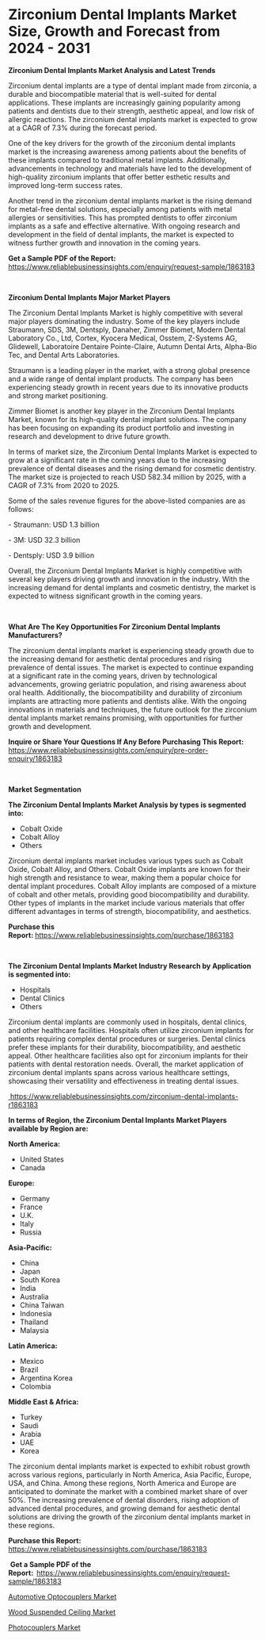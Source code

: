 <p><h1>Zirconium Dental Implants Market Size, Growth and Forecast from 2024 - 2031</h1></p><p><strong>Zirconium Dental Implants Market Analysis and Latest Trends</strong></p>
<p><p>Zirconium dental implants are a type of dental implant made from zirconia, a durable and biocompatible material that is well-suited for dental applications. These implants are increasingly gaining popularity among patients and dentists due to their strength, aesthetic appeal, and low risk of allergic reactions. The zirconium dental implants market is expected to grow at a CAGR of 7.3% during the forecast period.</p><p>One of the key drivers for the growth of the zirconium dental implants market is the increasing awareness among patients about the benefits of these implants compared to traditional metal implants. Additionally, advancements in technology and materials have led to the development of high-quality zirconium implants that offer better esthetic results and improved long-term success rates.</p><p>Another trend in the zirconium dental implants market is the rising demand for metal-free dental solutions, especially among patients with metal allergies or sensitivities. This has prompted dentists to offer zirconium implants as a safe and effective alternative. With ongoing research and development in the field of dental implants, the market is expected to witness further growth and innovation in the coming years.</p></p>
<p><strong>Get a Sample PDF of the Report:&nbsp;</strong> <a href="https://www.reliablebusinessinsights.com/enquiry/request-sample/1863183">https://www.reliablebusinessinsights.com/enquiry/request-sample/1863183</a></p>
<p>&nbsp;</p>
<p><strong>Zirconium Dental Implants Major Market Players</strong></p>
<p><p>The Zirconium Dental Implants Market is highly competitive with several major players dominating the industry. Some of the key players include Straumann, SDS, 3M, Dentsply, Danaher, Zimmer Biomet, Modern Dental Laboratory Co., Ltd, Cortex, Kyocera Medical, Osstem, Z-Systems AG, Glidewell, Laboratoire Dentaire Pointe-Claire, Autumn Dental Arts, Alpha-Bio Tec, and Dental Arts Laboratories.</p><p>Straumann is a leading player in the market, with a strong global presence and a wide range of dental implant products. The company has been experiencing steady growth in recent years due to its innovative products and strong market positioning.</p><p>Zimmer Biomet is another key player in the Zirconium Dental Implants Market, known for its high-quality dental implant solutions. The company has been focusing on expanding its product portfolio and investing in research and development to drive future growth.</p><p>In terms of market size, the Zirconium Dental Implants Market is expected to grow at a significant rate in the coming years due to the increasing prevalence of dental diseases and the rising demand for cosmetic dentistry. The market size is projected to reach USD 582.34 million by 2025, with a CAGR of 7.3% from 2020 to 2025.</p><p>Some of the sales revenue figures for the above-listed companies are as follows:</p><p>- Straumann: USD 1.3 billion</p><p>- 3M: USD 32.3 billion</p><p>- Dentsply: USD 3.9 billion</p><p>Overall, the Zirconium Dental Implants Market is highly competitive with several key players driving growth and innovation in the industry. With the increasing demand for dental implants and cosmetic dentistry, the market is expected to witness significant growth in the coming years.</p></p>
<p>&nbsp;</p>
<p><strong>What Are The Key Opportunities For Zirconium Dental Implants Manufacturers?</strong></p>
<p><p>The zirconium dental implants market is experiencing steady growth due to the increasing demand for aesthetic dental procedures and rising prevalence of dental issues. The market is expected to continue expanding at a significant rate in the coming years, driven by technological advancements, growing geriatric population, and rising awareness about oral health. Additionally, the biocompatibility and durability of zirconium implants are attracting more patients and dentists alike. With the ongoing innovations in materials and techniques, the future outlook for the zirconium dental implants market remains promising, with opportunities for further growth and development.</p></p>
<p><strong>Inquire or Share Your Questions If Any Before Purchasing This Report:</strong> <a href="https://www.reliablebusinessinsights.com/enquiry/pre-order-enquiry/1863183">https://www.reliablebusinessinsights.com/enquiry/pre-order-enquiry/1863183</a></p>
<p>&nbsp;</p>
<p><strong>Market Segmentation</strong></p>
<p><strong>The Zirconium Dental Implants Market Analysis by types is segmented into:</strong></p>
<p><ul><li>Cobalt Oxide</li><li>Cobalt Alloy</li><li>Others</li></ul></p>
<p><p>Zirconium dental implants market includes various types such as Cobalt Oxide, Cobalt Alloy, and Others. Cobalt Oxide implants are known for their high strength and resistance to wear, making them a popular choice for dental implant procedures. Cobalt Alloy implants are composed of a mixture of cobalt and other metals, providing good biocompatibility and durability. Other types of implants in the market include various materials that offer different advantages in terms of strength, biocompatibility, and aesthetics.</p></p>
<p><strong>Purchase this Report:&nbsp;</strong><a href="https://www.reliablebusinessinsights.com/purchase/1863183">https://www.reliablebusinessinsights.com/purchase/1863183</a></p>
<p>&nbsp;</p>
<p><strong>The Zirconium Dental Implants Market Industry Research by Application is segmented into:</strong></p>
<p><ul><li>Hospitals</li><li>Dental Clinics</li><li>Others</li></ul></p>
<p><p>Zirconium dental implants are commonly used in hospitals, dental clinics, and other healthcare facilities. Hospitals often utilize zirconium implants for patients requiring complex dental procedures or surgeries. Dental clinics prefer these implants for their durability, biocompatibility, and aesthetic appeal. Other healthcare facilities also opt for zirconium implants for their patients with dental restoration needs. Overall, the market application of zirconium dental implants spans across various healthcare settings, showcasing their versatility and effectiveness in treating dental issues.</p></p>
<p><a href="https://www.reliablebusinessinsights.com/zirconium-dental-implants-r1863183">&nbsp;https://www.reliablebusinessinsights.com/zirconium-dental-implants-r1863183</a></p>
<p><strong>In terms of Region, the Zirconium Dental Implants Market Players available by Region are:</strong></p>
<p>
    <p> <strong> North America: </strong>
        <ul>
            <li>United States</li>
            <li>Canada</li>
        </ul>
        </p> 
    <p> <strong> Europe: </strong>
        <ul>
            <li>Germany</li>
            <li>France</li>
            <li>U.K.</li>
            <li>Italy</li>
            <li>Russia</li>
        </ul>
        </p> 
    <p> <strong> Asia-Pacific: </strong>
        <ul>
            <li>China</li>
            <li>Japan</li>
            <li>South Korea</li>
            <li>India</li>
            <li>Australia</li>
            <li>China Taiwan</li>
            <li>Indonesia</li>
            <li>Thailand</li>
            <li>Malaysia</li>
        </ul>
        </p> 
    <p> <strong> Latin America: </strong>
        <ul>
            <li>Mexico</li>
            <li>Brazil</li>
            <li>Argentina Korea</li>
            <li>Colombia</li>
        </ul>
        </p> 
    <p> <strong> Middle East & Africa: </strong>
        <ul>
            <li>Turkey</li>
            <li>Saudi</li>
            <li>Arabia</li>
            <li>UAE</li>
            <li>Korea</li>
        </ul>
    </p>
    </p>
<p><p>The zirconium dental implants market is expected to exhibit robust growth across various regions, particularly in North America, Asia Pacific, Europe, USA, and China. Among these regions, North America and Europe are anticipated to dominate the market with a combined market share of over 50%. The increasing prevalence of dental disorders, rising adoption of advanced dental procedures, and growing demand for aesthetic dental solutions are driving the growth of the zirconium dental implants market in these regions.</p></p>
<p><strong>Purchase this Report: </strong><a href="https://www.reliablebusinessinsights.com/purchase/1863183">https://www.reliablebusinessinsights.com/purchase/1863183</a></p>
<p>&nbsp;<strong>Get a Sample PDF of the Report:&nbsp;&nbsp;</strong><a href="https://www.reliablebusinessinsights.com/enquiry/request-sample/1863183">https://www.reliablebusinessinsights.com/enquiry/request-sample/1863183</a></p>
<p><strong></strong></p>
<p><p><a href="https://github.com/janetchuadff364/Market-Research-Report-List-1/blob/main/automotive-optocouplers-market.md">Automotive Optocouplers Market</a></p><p><a href="https://github.com/JennyferFeil2023/Market-Research-Report-List-1/blob/main/wood-suspended-ceiling-market.md">Wood Suspended Ceiling Market</a></p><p><a href="https://github.com/amirvaghari/Market-Research-Report-List-1/blob/main/photocouplers-market.md">Photocouplers Market</a></p></p>
